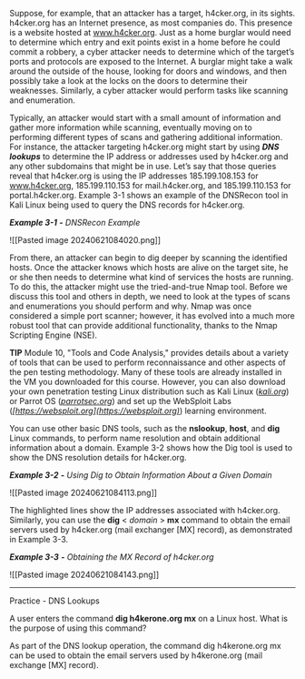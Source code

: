 Suppose, for example, that an attacker has a target, h4cker.org, in its sights. h4cker.org has an Internet presence, as most companies do. This presence is a website hosted at www.h4cker.org. Just as a home burglar would need to determine which entry and exit points exist in a home before he could commit a robbery, a cyber attacker needs to determine which of the target’s ports and protocols are exposed to the Internet. A burglar might take a walk around the outside of the house, looking for doors and windows, and then possibly take a look at the locks on the doors to determine their weaknesses. Similarly, a cyber attacker would perform tasks like scanning and enumeration.

Typically, an attacker would start with a small amount of information and gather more information while scanning, eventually moving on to performing different types of scans and gathering additional information. For instance, the attacker targeting h4cker.org might start by using **_DNS lookups_** to determine the IP address or addresses used by h4cker.org and any other subdomains that might be in use. Let’s say that those queries reveal that h4cker.org is using the IP addresses 185.199.108.153 for www.h4cker.org, 185.199.110.153 for mail.h4cker.org, and 185.199.110.153 for portal.h4cker.org. Example 3-1 shows an example of the DNSRecon tool in Kali Linux being used to query the DNS records for h4cker.org.

**_Example 3-1_** **_-_** _DNSRecon Example_

![[Pasted image 20240621084020.png]]

From there, an attacker can begin to dig deeper by scanning the identified hosts. Once the attacker knows which hosts are alive on the target site, he or she then needs to determine what kind of services the hosts are running. To do this, the attacker might use the tried-and-true Nmap tool. Before we discuss this tool and others in depth, we need to look at the types of scans and enumerations you should perform and why. Nmap was once considered a simple port scanner; however, it has evolved into a much more robust tool that can provide additional functionality, thanks to the Nmap Scripting Engine (NSE).

**TIP** Module 10, "Tools and Code Analysis," provides details about a variety of tools that can be used to perform reconnaissance and other aspects of the pen testing methodology. Many of these tools are already installed in the VM you downloaded for this course. However, you can also download your own penetration testing Linux distribution such as Kali Linux (_[kali.org](https://www.kali.org)_) or Parrot OS (_[parrotsec.org](https://www.parrotsec.org)_) and set up the WebSploit Labs (_[https://websploit.org](https://websploit.org)_) learning environment.

You can use other basic DNS tools, such as the **nslookup**, **host**, and **dig** Linux commands, to perform name resolution and obtain additional information about a domain. Example 3-2 shows how the Dig tool is used to show the DNS resolution details for h4cker.org.

**_Example 3-2_** **_-_** _Using Dig to Obtain Information About a Given Domain_

![[Pasted image 20240621084113.png]]

The highlighted lines show the IP addresses associated with h4cker.org. Similarly, you can use the **dig** < _domain_ > **mx** command to obtain the email servers used by h4cker.org (mail exchanger [MX] record), as demonstrated in Example 3-3.

**_Example 3-3_** **_-_** _Obtaining the MX Record of h4cker.org_

![[Pasted image 20240621084143.png]]

---

Practice - DNS Lookups

A user enters the command **dig h4kerone.org mx** on a Linux host. What is the purpose of using this command?

As part of the DNS lookup operation, the command dig h4kerone.org mx can be used to obtain the email servers used by h4kerone.org (mail exchange [MX] record).


